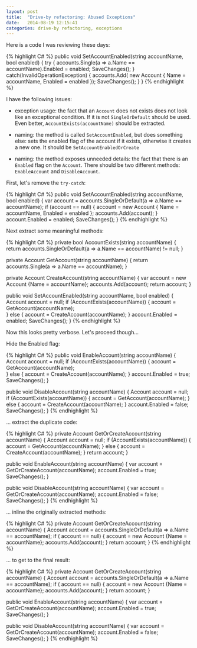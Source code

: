 ```yaml
---
layout: post
title:  "Drive-by refactoring: Abused Exceptions"
date:   2014-08-19 12:15:41
categories: drive-by refactoring, exceptions
---
```


Here is a code I was reviewing these days:

{% highlight C# %}
public void SetAccountEnabled(string accountName, bool enabled)
{
    try
    {
        accounts.Single(a => a.Name == accountName).Enabled = enabled;
        SaveChanges();
    }
    catch(InvalidOperationException)
    {
        accounts.Add( 
            new Account { 
                Name = accountName, 
                Enabled = enabled
            });
        SaveChanges();
    }
}
{% endhighlight %}

I have the following issues:

- exception usage: the fact that an `Account` does not exists does not look like an exceptional condition. If it is not `SingleOrDefault` should be used. Even better, `AccountExists(accountName)` should be extracted. 

- naming: the method is called `SetAccountEnabled`, but does something else: sets the enabled flag of the account if it exists, otherwise it creates a new one. It should be `SetAccountEnabledOrCreate`

- naming: the method exposes unneeded details: the fact that there is an `Enabled` flag on the `Account`. There should be two different methods: `EnableAccount` and `DisableAccount`.

First, let's remove the `try-catch`:

{% highlight C# %}
public void SetAccountEnabled(string accountName, bool enabled)
{
    var account = accounts.SingleOrDefault(a => a.Name == accountName);
    if (account == null)
    {
        account = new Account {
                Name = accountName,
                Enabled = enabled
            };
        accounts.Add(account);
    }
    account.Enabled = enabled;
    SaveChanges();
}
{% endhighlight %}

Next extract some meaningful methods:

{% highlight C# %}
private bool AccountExists(string accountName)
{
    return accounts.SingleOrDefault(a => a.Name == accountName) != null;
}

private Account GetAccount(string accountName)
{
    return accounts.Single(a => a.Name == accountName);
}

private Account CreateAccount(string accountName)
{
    var account = new Account {Name = accountName};
    accounts.Add(account);
    return account;
}

public void SetAccountEnabled(string accountName, bool enabled)
{
    Account account = null;
    if (AccountExists(accountName))
    {
        account = GetAccount(accountName);                
    }
    else
    {
        account = CreateAccount(accountName);
    }
    account.Enabled = enabled;
    SaveChanges();
}
{% endhighlight %}

Now this looks pretty verbose. Let's proceed though...

Hide the Enabled flag:

{% highlight C# %}
public void EnableAccount(string accountName)
{
    Account account = null;
    if (AccountExists(accountName))
    {
        account = GetAccount(accountName);                
    }
    else
    {
        account = CreateAccount(accountName);
    }
    account.Enabled = true;
    SaveChanges();
}

public void DisableAccount(string accountName)
{
    Account account = null;
    if (AccountExists(accountName))
    {
        account = GetAccount(accountName);
    }
    else
    {
        account = CreateAccount(accountName);
    }
    account.Enabled = false;
    SaveChanges();
}
{% endhighlight %}

... extract the duplicate code:

{% highlight C# %}
private Account GetOrCreateAccount(string accountName)
{
    Account account = null;
    if (AccountExists(accountName))
    {
        account = GetAccount(accountName);
    }
    else
    {
        account = CreateAccount(accountName);
    }
    return account;
}

public void EnableAccount(string accountName)
{
    var account = GetOrCreateAccount(accountName);
    account.Enabled = true;
    SaveChanges();
}

public void DisableAccount(string accountName)
{
    var account = GetOrCreateAccount(accountName);
    account.Enabled = false;
    SaveChanges();
}
{% endhighlight %}

... inline the originally extracted methods:

{% highlight C# %}
    private Account GetOrCreateAccount(string accountName)
    {
        Account account = accounts.SingleOrDefault(a => a.Name == accountName);
        if ( account == null)
        {
            account = new Account {Name = accountName};
            accounts.Add(account);
        }
        return account;
    }
{% endhighlight %}

... to get to the final result:

{% highlight C# %}
private Account GetOrCreateAccount(string accountName)
{
    Account account = accounts.SingleOrDefault(a => a.Name == accountName);
    if ( account == null)
    {
        account = new Account {Name = accountName};
        accounts.Add(account);
    }
    return account;
}

public void EnableAccount(string accountName)
{
    var account = GetOrCreateAccount(accountName);
    account.Enabled = true;
    SaveChanges();
}

public void DisableAccount(string accountName)
{
    var account = GetOrCreateAccount(accountName);
    account.Enabled = false;
    SaveChanges();
}
{% endhighlight %}
